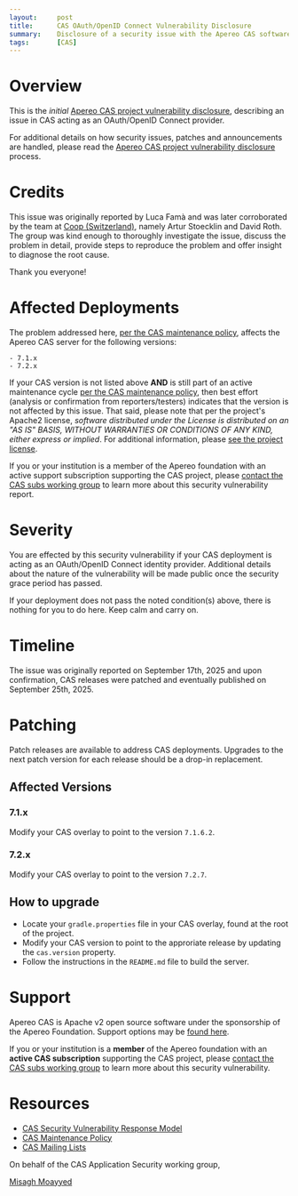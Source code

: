 ```yaml
---
layout:     post
title:      CAS OAuth/OpenID Connect Vulnerability Disclosure
summary:    Disclosure of a security issue with the Apereo CAS software acting itself as an OAuth/OpenID Connect provider.
tags:       [CAS]
---
```


# Overview

This is the *initial* [Apereo CAS project vulnerability disclosure](https://apereo.github.io/cas/developer/Sec-Vuln-Response.html),
describing an issue in CAS acting as an OAuth/OpenID Connect provider.

For additional details on how security issues, patches and announcements are handled, please read the [Apereo CAS project vulnerability disclosure](https://apereo.github.io/cas/developer/Sec-Vuln-Response.html) process.

# Credits

This issue was originally reported by Luca Famà and was later corroborated by the team at [Coop (Switzerland)](https://www.coop.ch/), namely Artur Stoecklin and David Roth. The group was kind enough to thoroughly investigate the issue, discuss the problem in detail, provide steps to reproduce the problem and offer insight to diagnose the root cause. 

Thank you everyone!

# Affected Deployments

The problem addressed here, [per the CAS maintenance policy](https://apereo.github.io/cas/developer/Maintenance-Policy.html), affects the Apereo CAS server for the following versions:

```
- 7.1.x
- 7.2.x
```

If your CAS version is not listed above **AND** is still part of an active maintenance cycle [per the CAS maintenance policy](https://apereo.github.io/cas/developer/Maintenance-Policy.html), then best effort (analysis or confirmation from reporters/testers) indicates that the version is not affected by this issue. That said, please note that per the project's Apache2 license, *software distributed under the License is distributed on an "AS IS" BASIS, WITHOUT WARRANTIES OR CONDITIONS OF ANY KIND, either express or implied*. For additional information, please [see the project license](https://github.com/apereo/cas/blob/master/LICENSE).

If you or your institution is a member of the Apereo foundation with an active support subscription supporting the CAS project, please [contact the CAS subs working group](https://apereo.github.io/cas/Mailing-Lists.html) to learn more about this security vulnerability report.

# Severity

You are effected by this security vulnerability if your CAS deployment is acting as an OAuth/OpenID Connect identity provider. Additional details about the nature of the vulnerability will be made public once the security grace period has passed.

If your deployment does not pass the noted condition(s) above, there is nothing for you to do here. Keep calm and carry on.

# Timeline

The issue was originally reported on September 17th, 2025 and upon confirmation, CAS releases were patched and eventually published on September 25th, 2025.

# Patching

Patch releases are available to address CAS deployments. Upgrades to the next patch version for each release should be a drop-in replacement.

## Affected Versions

### 7.1.x

Modify your CAS overlay to point to the version `7.1.6.2`.

### 7.2.x

Modify your CAS overlay to point to the version `7.2.7`.

## How to upgrade

- Locate your `gradle.properties` file in your CAS overlay, found at the root of the project.
- Modify your CAS version to point to the approriate release by updating the `cas.version` property.
- Follow the instructions in the `README.md` file to build the server.

# Support

Apereo CAS is Apache v2 open source software under the sponsorship of the Apereo Foundation. Support options may be [found here](https://apereo.github.io/cas/Support.html).

If you or your institution is a **member** of the Apereo foundation with an **active CAS subscription** supporting the CAS project, please [contact the CAS subs working group](https://apereo.github.io/cas/Mailing-Lists.html) to learn more about this security vulnerability.

# Resources

* [CAS Security Vulnerability Response Model](https://apereo.github.io/cas/developer/Sec-Vuln-Response.html)
* [CAS Maintenance Policy](https://apereo.github.io/cas/developer/Maintenance-Policy.html)
* [CAS Mailing Lists](https://apereo.github.io/cas/Mailing-Lists.html)

On behalf of the CAS Application Security working group,

[Misagh Moayyed](https://fawnoos.com)

